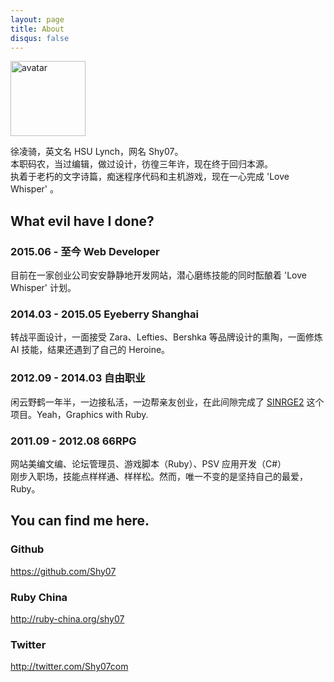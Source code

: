 ```yaml
---
layout: page
title: About
disqus: false
---
```


<img src="https://s.gravatar.com/avatar/2c10bae9c5a107139f3f8085a37da265?s=500"
  height="120" width="120" alt="avatar"/>

徐凌骑，英文名 HSU Lynch，网名 Shy07。  
本职码农，当过编辑，做过设计，彷徨三年许，现在终于回归本源。  
执着于老朽的文字诗篇，痴迷程序代码和主机游戏，现在一心完成 'Love Whisper' 。

## What evil have I done?

### 2015.06 - 至今 Web Developer

目前在一家创业公司安安静静地开发网站，潜心磨练技能的同时酝酿着 'Love Whisper' 计划。

### 2014.03 - 2015.05 Eyeberry Shanghai

转战平面设计，一面接受 Zara、Lefties、Bershka 等品牌设计的熏陶，一面修炼 AI 技能，结果还遇到了自己的 Heroine。

### 2012.09 - 2014.03 自由职业

闲云野鹤一年半，一边接私活，一边帮亲友创业，在此间隙完成了 [SINRGE2][] 这个项目。Yeah，Graphics with Ruby.

### 2011.09 - 2012.08 66RPG

网站美编文编、论坛管理员、游戏脚本（Ruby）、PSV 应用开发（C#）  
刚步入职场，技能点样样通、样样松。然而，唯一不变的是坚持自己的最爱，Ruby。

## You can find me here.

### Github

https://github.com/Shy07

### Ruby China

http://ruby-china.org/shy07

### Twitter

http://twitter.com/Shy07com


[SINRGE2]:   https://github.com/Shy07/SINRGE2  "SINRGE2"